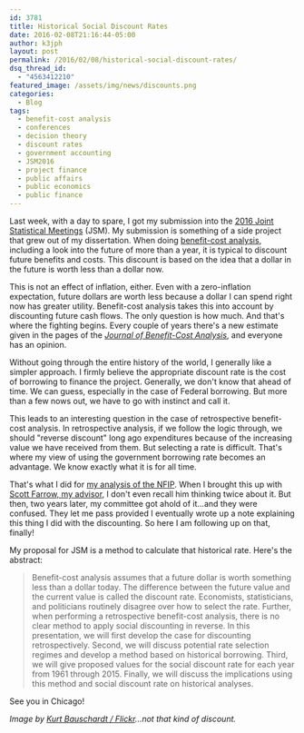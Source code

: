 ```yaml
---
id: 3781
title: Historical Social Discount Rates
date: 2016-02-08T21:16:44-05:00
author: k3jph
layout: post
permalink: /2016/02/08/historical-social-discount-rates/
dsq_thread_id:
  - "4563412210"
featured_image: /assets/img/news/discounts.png
categories:
  - Blog
tags:
  - benefit-cost analysis
  - conferences
  - decision theory
  - discount rates
  - government accounting
  - JSM2016
  - project finance
  - public affairs
  - public economics
  - public finance
---
```

Last week, with a day to spare, I got my submission into the [2016 Joint Statistical Meetings](https://www.amstat.org/meetings/jsm/2016/) (JSM).  My submission is something of a side project that grew out of my dissertation.  When doing [benefit-cost analysis](/2015/08/28/benefits-and-costs/), including a look into the future of more than a year, it is typical to discount future benefits and costs.  This discount is based on the idea that a dollar in the future is worth less than a dollar now.  

This is not an effect of inflation, either.  Even with a zero-inflation expectation, future dollars are worth less because a dollar I can spend right now has greater utility.  Benefit-cost analysis takes this into account by discounting future cash flows.  The only question is how much.  And that's where the fighting begins.  Every couple of years there's a new estimate given in the pages of the _[Journal of Benefit-Cost Analysis](https://benefitcostanalysis.org/journal)_, and everyone has an opinion.  

Without going through the entire history of the world, I generally like a simpler approach.  I firmly believe the appropriate discount rate is the cost of borrowing to finance the project.  Generally, we don't know that ahead of time.  We can guess, especially in the case of Federal borrowing.  But more than a few nows out, we have to go with instinct and call it.

This leads to an interesting question in the case of retrospective benefit-cost analysis.  In retrospective analysis, if we follow the logic through, we should "reverse discount" long ago expenditures because of the increasing value we have received from them.  But selecting a rate is difficult.  That's where my view of using the government borrowing rate becomes an advantage.  We know exactly what it is for all time.

That's what I did for [my analysis of the NFIP](/se-nfip).  When I brought this up with [Scott Farrow, my advisor](http://economics.umbc.edu/scott-farrow/), I don't even recall him thinking twice about it.  But then, two years later, my committee got ahold of it...and they were confused.  They let me pass provided I eventually wrote up a note explaining this thing I did with the discounting.  So here I am following up on that, finally!   

My proposal for JSM is a method to calculate that historical rate.  Here's the abstract:

> Benefit-cost analysis assumes that a future dollar is worth something less than a dollar today.  The difference between the future value and the current value is called the discount rate.  Economists, statisticians, and politicians routinely disagree over how to select the rate.  Further, when performing a retrospective benefit-cost analysis, there is no clear method to apply social discounting in reverse.  In this presentation, we will first develop the case for discounting retrospectively.  Second, we will discuss potential rate selection regimes and develop a method based on historical borrowing.  Third, we will give proposed values for the social discount rate for each year from 1961 through 2015.  Finally, we will discuss the implications using this method and social discount rate on historical analyses.

See you in Chicago!

_Image by [Kurt Bauschardt / Flickr](https://www.flickr.com/photos/kurt-b/7213140356)...not that kind of discount._
